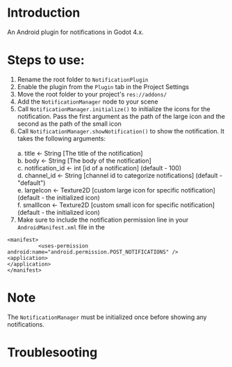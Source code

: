 # Introduction
An Android plugin for notifications in Godot 4.x.

# Steps to use:

1. Rename the root folder to ```NotificationPlugin```
2. Enable the plugin from the ```Plugin``` tab in the Project Settings
3. Move the root folder to your project's ```res://addons/```
4. Add the ```NotificationManager``` node to your scene
5. Call ```NotificationManager.initialize()``` to initialize the icons for the notification. Pass the first argument as the path of the large icon and the second as the path of the small icon
6. Call ```NotificationManager.showNotification()``` to show the notification. It takes the following arguments:<br><br>
          a. title <- String  [The title of the notification]<br>
          b. body <- String [The body of the notification]<br>
          c. notification_id <- int [id of a notification] (default - 100)<br>
          d. channel_id <- String [channel id to categorize notifications] (default - "default")<br>
          e. largeIcon <- Texture2D [custom large icon for specific notification] (default - the initialized icon)<br>
          f. smallIcon <- Texture2D [custom small icon for specific notification] (default - the initialized icon)<br>
7. Make sure to include the notification permission line in your ```AndroidManifest.xml``` file in the

```
<manifest>
          <uses-permission android:name="android.permission.POST_NOTIFICATIONS" />
<application>
</application>
</manifest>
```

# Note
The ```NotificationManager``` must be initialized once before showing any notifications.

# Troublesooting


